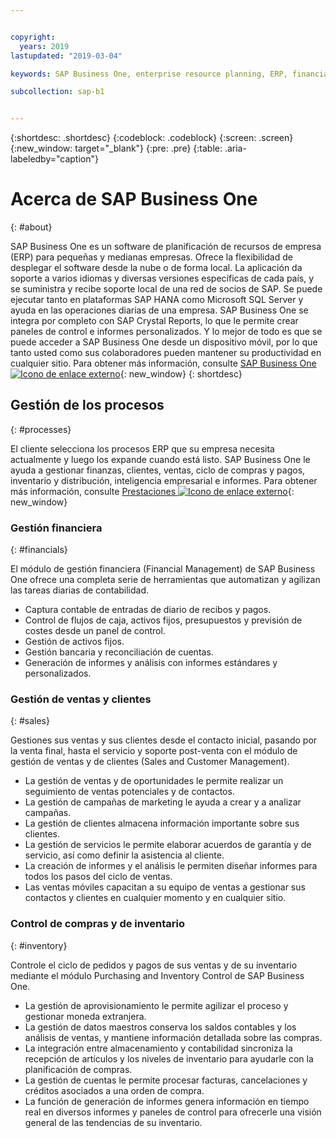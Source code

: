 ```yaml
---


copyright:
  years: 2019
lastupdated: "2019-03-04"

keywords: SAP Business One, enterprise resource planning, ERP, financials, sales, inventory

subcollection: sap-b1


---
```


{:shortdesc: .shortdesc}
{:codeblock: .codeblock}
{:screen: .screen}
{:new_window: target="_blank"}
{:pre: .pre}
{:table: .aria-labeledby="caption"}


# Acerca de SAP Business One
{: #about}

SAP Business One es un software de planificación de recursos de empresa (ERP) para pequeñas y medianas empresas. Ofrece la flexibilidad de desplegar el software desde la nube o de forma local. La aplicación da soporte a varios idiomas y diversas versiones específicas de cada país, y se suministra y recibe soporte local de una red de socios de SAP. Se puede ejecutar tanto en plataformas SAP HANA como Microsoft SQL Server y ayuda en las operaciones diarias de una empresa. SAP Business One se integra por completo con SAP Crystal Reports, lo que le permite crear paneles de control e informes personalizados. Y lo mejor de todo es que se puede acceder a SAP Business One desde un dispositivo móvil, por lo que tanto usted como sus colaboradores pueden mantener su productividad en cualquier sitio. Para obtener más información, consulte [SAP Business One ![Icono de enlace externo](../../icons/launch-glyph.svg "Icono de enlace externo")](https://www.sap.com/products/business-one.html){: new_window}
{: shortdesc}

## Gestión de los procesos
{: #processes}

El cliente selecciona los procesos ERP que su empresa necesita actualmente y luego los expande cuando está listo. SAP Business One le ayuda a gestionar finanzas, clientes, ventas, ciclo de compras y pagos, inventario y distribución, inteligencia empresarial e informes. Para obtener más información, consulte [Prestaciones ![Icono de enlace externo](../../icons/launch-glyph.svg "Icono de enlace externo")](https://www.sap.com/products/business-one/features.html){: new_window}

### Gestión financiera
{: #financials}

El módulo de gestión financiera (Financial Management) de SAP Business One ofrece una completa serie de herramientas que automatizan y agilizan las tareas diarias de contabilidad.

* Captura contable de entradas de diario de recibos y pagos.
* Control de flujos de caja, activos fijos, presupuestos y previsión de costes desde un panel de control.
* Gestión de activos fijos.
* Gestión bancaria y reconciliación de cuentas.
* Generación de informes y análisis con informes estándares y personalizados.

### Gestión de ventas y clientes
{: #sales}

Gestiones sus ventas y sus clientes desde el contacto inicial, pasando por la venta final, hasta el servicio y soporte post-venta con el módulo de gestión de ventas y de clientes (Sales and Customer Management).

* La gestión de ventas y de oportunidades le permite realizar un seguimiento de ventas potenciales y de contactos.
* La gestión de campañas de marketing le ayuda a crear y a analizar campañas.
* La gestión de clientes almacena información importante sobre sus clientes.
* La gestión de servicios le permite elaborar acuerdos de garantía y de servicio, así como definir la asistencia al cliente.
* La creación de informes y el análisis le permiten diseñar informes para todos los pasos del ciclo de ventas.
* Las ventas móviles capacitan a su equipo de ventas a gestionar sus contactos y clientes en cualquier momento y en cualquier sitio.

### Control de compras y de inventario
{: #inventory}

Controle el ciclo de pedidos y pagos de sus ventas y de su inventario mediante el módulo Purchasing and Inventory Control de SAP Business One.

* La gestión de aprovisionamiento le permite agilizar el proceso y gestionar moneda extranjera.
* La gestión de datos maestros conserva los saldos contables y los análisis de ventas, y mantiene información detallada sobre las compras.
* La integración entre almacenamiento y contabilidad sincroniza la recepción de artículos y los niveles de inventario para ayudarle con la planificación de compras.
* La gestión de cuentas le permite procesar facturas, cancelaciones y créditos asociados a una orden de compra.
* La función de generación de informes genera información en tiempo real en diversos informes y paneles de control para ofrecerle una visión general de las tendencias de su inventario.
